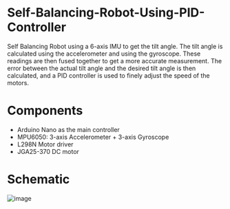 # Self-Balancing-Robot-Using-PID-Controller
Self Balancing Robot using a 6-axis IMU to get the tilt angle. The tilt angle is calculated using the accelerometer and using the gyroscope. These readings are then fused together to get a more accurate measurement. The error between the actual tilt angle and the desired tilt angle is then calculated, and a PID controller is used to finely adjust the speed of the motors.

# Components
- Arduino Nano as the main controller
- MPU6050: 3-axis Accelerometer + 3-axis Gyroscope
- L298N Motor driver
- JGA25-370 DC motor
# Schematic
![image](https://github.com/mazenelgabalawy/Self-Balancing-Robot-Using-PID-Controller/assets/72276135/e47e7323-81e1-4ff8-85cc-c4f51d2b9f83)
